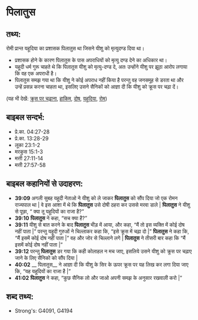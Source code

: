 # पिलातुस #

## तथ्य: ##

रोमी प्रान्त यहूदिया का प्रशासक पिलातुस था जिसने यीशु को मृत्युदण्ड दिया था।

* प्रशासक होने के कारण पिलातुस के पास अपराधियों को मृत्यु दण्ड देने का अधिकार था।
* यहूदी धर्म गुरू चाहते थे कि पिलातुस यीशु को मृत्यु-दण्ड दे, अतः उन्होंने यीशु पर झूठा आरोप लगाया कि वह एक अपराधी है।
* पिलातुस समझ गया था कि यीशु ने कोई अपराध नहीं किया है परन्तु वह जनसमूह से डरता था और उन्हें प्रसन्न करना चाहता था, इसलिए उसने सैनिकों को आज्ञा दी कि यीशु को क्रूस पर चढ़ा दें।

(यह भी देखें: [क्रूस पर चढ़ाना](../crucify.md), [हाकिम](../governor.md), [दोष](../guilt.md), [यहूदिया](../judea.md), [रोम](../rome.md))

## बाइबल सन्दर्भ: ##

* प्रे.का. 04:27-28
* प्रे.का. 13:28-29
* लूका 23:1-2
* मरकुस 15:1-3
* मत्ती 27:11-14
* मत्ती 27:57-58

## बाइबल कहानियों से उदाहरण: ##

* __39:09__ अगली सुबह यहूदी नेताओ ने यीशु को ले जाकर __पिलातुस__ को सौंप दिया जो एक रोमन राज्यपाल था | वे इस आशा में थे कि __पिलातुस__ उसे दोषी ठहरा कर उससे मरवा डाले | __पिलातुस__ ने यीशु से पूछा, “ क्या तू यहूदियों का राजा है?”
* __39:10__ __पिलातुस__ ने कहा, “सच क्या है?”
* __39:11__ यीशु से बात करने के बाद __पिलातुस__ भीड़ में आया, और कहा, “मैं तो इस व्यक्ति में कोई दोष नहीं पाता |” परन्तु यहूदी गुरुओं ने चिल्लाकर कहा कि, “इसे क्रूस में चढ़ा दो |” __पिलातुस__ ने कहा कि, “मैं इसमें कोई दोष नहीं पाता |” वह और जोर से चिल्लाने लगे | __पिलातुस__ ने तीसरी बार कहा कि “मैं इसमें कोई दोष नहीं पाता |”
* __39:12__ परन्तु __पिलातुस__ डर गया कि कही कोलाहल न मच जाए, इसलिये उसने यीशु को क्रूस पर चढ़ाए जाने के लिए सैनिको को सौंप दिया |
* __40:02__ __ पिलातुस__  ने आज्ञा दी कि यीशु के सिर के ऊपर क्रूस पर यह लिख कर लगा दिया जाए कि, “यह यहूदियों का राजा है |”
* __41:02__ __पिलातुस__ ने कहा, “कुछ सैनिक लो और जाओ अपनी समझ के अनुसार रखवाली करो |” 

## शब्द तथ्य: ##

* Strong's: G4091, G4194
